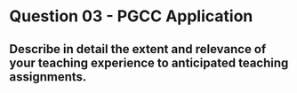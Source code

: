 # Question 03 - PGCC Application

## Describe in detail the extent and relevance of your teaching experience to anticipated teaching assignments.

